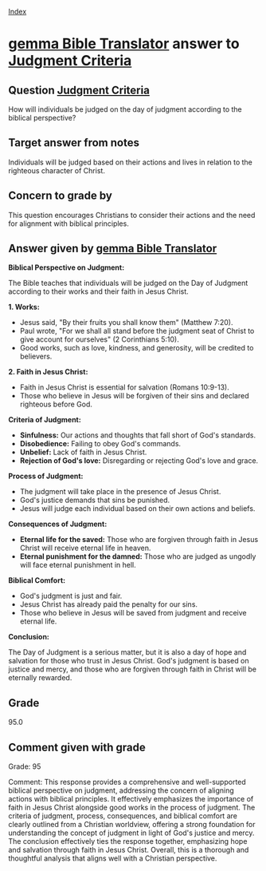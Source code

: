 
[Index](../../index.md)
# [gemma Bible Translator](../../answering_models/gemma_Bible_Translator.md) answer to [Judgment Criteria](../../questions/Judgment_Criteria.md)

## Question [Judgment Criteria](../../questions/Judgment_Criteria.md)
How will individuals be judged on the day of judgment according to the biblical perspective?

## Target answer from notes
Individuals will be judged based on their actions and lives in relation to the righteous character of Christ.

## Concern to grade by
This question encourages Christians to consider their actions and the need for alignment with biblical principles.

## Answer given by [gemma Bible Translator](../../answering_models/gemma_Bible_Translator.md)
**Biblical Perspective on Judgment:**

The Bible teaches that individuals will be judged on the Day of Judgment according to their works and their faith in Jesus Christ.

**1. Works:**

- Jesus said, "By their fruits you shall know them" (Matthew 7:20).
- Paul wrote, "For we shall all stand before the judgment seat of Christ to give account for ourselves" (2 Corinthians 5:10).
- Good works, such as love, kindness, and generosity, will be credited to believers.

**2. Faith in Jesus Christ:**

- Faith in Jesus Christ is essential for salvation (Romans 10:9-13).
- Those who believe in Jesus will be forgiven of their sins and declared righteous before God.

**Criteria of Judgment:**

- **Sinfulness:** Our actions and thoughts that fall short of God's standards.
- **Disobedience:** Failing to obey God's commands.
- **Unbelief:** Lack of faith in Jesus Christ.
- **Rejection of God's love:** Disregarding or rejecting God's love and grace.

**Process of Judgment:**

- The judgment will take place in the presence of Jesus Christ.
- God's justice demands that sins be punished.
- Jesus will judge each individual based on their own actions and beliefs.

**Consequences of Judgment:**

- **Eternal life for the saved:** Those who are forgiven through faith in Jesus Christ will receive eternal life in heaven.
- **Eternal punishment for the damned:** Those who are judged as ungodly will face eternal punishment in hell.

**Biblical Comfort:**

- God's judgment is just and fair.
- Jesus Christ has already paid the penalty for our sins.
- Those who believe in Jesus will be saved from judgment and receive eternal life.

**Conclusion:**

The Day of Judgment is a serious matter, but it is also a day of hope and salvation for those who trust in Jesus Christ. God's judgment is based on justice and mercy, and those who are forgiven through faith in Christ will be eternally rewarded.

## Grade
95.0

## Comment given with grade
Grade: 95

Comment: This response provides a comprehensive and well-supported biblical perspective on judgment, addressing the concern of aligning actions with biblical principles. It effectively emphasizes the importance of faith in Jesus Christ alongside good works in the process of judgment. The criteria of judgment, process, consequences, and biblical comfort are clearly outlined from a Christian worldview, offering a strong foundation for understanding the concept of judgment in light of God's justice and mercy. The conclusion effectively ties the response together, emphasizing hope and salvation through faith in Jesus Christ. Overall, this is a thorough and thoughtful analysis that aligns well with a Christian perspective.
